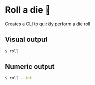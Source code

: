 # Roll a die 🎲

Creates a CLI to quickly perform a die roll

## Visual output

```bash
$ roll
```

## Numeric output

```bash
$ roll --int
```
